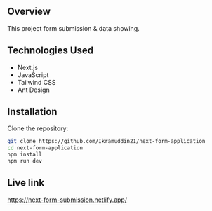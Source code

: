 ## Overview

This project form submission & data showing.

## Technologies Used

- Next.js
- JavaScript
- Tailwind CSS
- Ant Design

## Installation

Clone the repository:

```bash
git clone https://github.com/Ikramuddin21/next-form-application
cd next-form-application
npm install
npm run dev
```

## Live link

https://next-form-submission.netlify.app/

